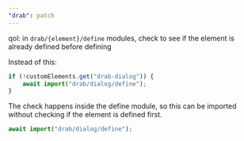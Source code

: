 ```yaml
---
"drab": patch
---
```


qol: in `drab/{element}/define` modules, check to see if the element is already defined before defining

Instead of this:

```ts
if (!customElements.get("drab-dialog")) {
	await import("drab/dialog/define");
}
```

The check happens inside the define module, so this can be imported without checking if the element is defined first.

```ts
await import("drab/dialog/define");
```
